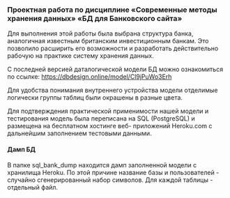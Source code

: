 ### Проектная работа по дисциплине «Современные методы хранения данных» «БД для Банковского сайта»

Для выполнения этой работы была выбрана структура банка, аналогичная известным британским инвестиционным банкам. Это позволило расширить его возможности и разработать действительно рабочую на практике систему хранения данных.

С последней версией даталогической модели БД можно ознакомиться по ссылке: https://dbdesign.online/model/Cl9jPuWo3Erh

Для удобства понимания внутреннего устройства модели отделимые логически группы таблиц были окрашены в разные цвета.

Для подтверждения практической применимости нашей модели и тестирования модель была переписана на SQL (PostgreSQL) и размещена на бесплатном хостинге веб- приложений Heroku.com c дальнейшим заполнением тестовыми данными.

#### Дамп БД

В папке sql_bank_dump находится дамп заполненной модели с хранилища Heroku. По этой причине название базы и пользователей - случайно сгенерированный набор символов. Для каждой таблицы - отдельный файл.